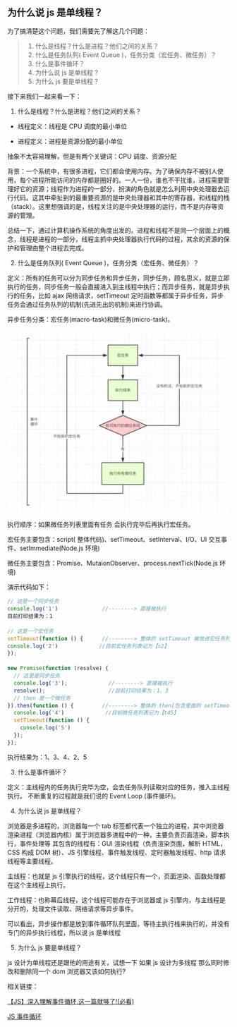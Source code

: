 ## 为什么说 js 是单线程？

为了搞清楚这个问题，我们需要先了解这几个问题：

> 1. 什么是线程？什么是进程？他们之间的关系？
> 2. 什么是任务队列( Event Queue )，任务分类（宏任务、微任务）？
> 3. 什么是事件循环？
> 4. 为什么说 js 是单线程？
> 5. 为什么 js 要是单线程？

接下来我们一起来看一下：

1. 什么是线程？什么是进程？他们之间的关系？

- 线程定义：线程是 CPU 调度的最小单位

- 进程定义：进程是资源分配的最小单位

抽象不太容易理解，但是有两个关键词：CPU 调度、资源分配

背景：一个系统中，有很多进程，它们都会使用内存。为了确保内存不被别人使用，每个进程所能访问的内存都是圈好的。一人一份，谁也不干扰谁，进程需要管理好它的资源；线程作为进程的一部分，扮演的角色就是怎么利用中央处理器去运行代码。这其中牵扯到的最重要资源的是中央处理器和其中的寄存器，和线程的栈（stack）。这里想强调的是，线程关注的是中央处理器的运行，而不是内存等资源的管理。

总结一下，通过计算机操作系统的角度出发的。进程和线程不是同一个层面上的概念，线程是进程的一部分，线程主抓中央处理器执行代码的过程，其余的资源的保护和管理由整个进程去完成。

2. 什么是任务队列( Event Queue )，任务分类（宏任务、微任务）？

定义：所有的任务可以分为同步任务和异步任务，同步任务，顾名思义，就是立即执行的任务，同步任务一般会直接进入到主线程中执行；而异步任务，就是异步执行的任务，比如 ajax 网络请求，setTimeout 定时函数等都属于异步任务，异步任务会通过任务队列的机制(先进先出的机制)来进行协调。

异步任务分类：宏任务(macro-task)和微任务(micro-task)。

![任务机制的图片](/resource/任务机制.png)

执行顺序：如果微任务列表里面有任务 会执行完毕后再执行宏任务。

宏任务主要包含：script( 整体代码)、setTimeout、setInterval、I/O、UI 交互事件、setImmediate(Node.js 环境)

微任务主要包含：Promise、MutaionObserver、process.nextTick(Node.js 环境)

演示代码如下：

```javascript
// 这是一个同步任务
console.log('1')              //--------> 直接被执行
目前打印结果为：1

// 这是一个宏任务
setTimeout(function () {      //--------> 整体的 setTimeout 被放进宏任务列表
console.log('2')             //目前宏任务列表记为【s2】
});

new Promise(function (resolve) {
  // 这里是同步任务
  console.log('3');             //--------> 直接被执行
  resolve();                    //目前打印结果为：1、3
  // then 是一个微任务
}).then(function () {         //--------> 整体的 then[包含里面的 setTimeout 被放进微任务列表
  console.log('4')             //目前微任务列表记为【t45】
  setTimeout(function () {
    console.log('5')
  });
});
```

执行结果为：1、3、4、2、5

3. 什么是事件循环？

定义：主线程内的任务执行完毕为空，会去任务队列读取对应的任务，推入主线程执行。 不断重复的过程就是我们说的 Event Loop (事件循环)。

4. 为什么说 js 是单线程？

浏览器是多进程的，浏览器每一个 tab 标签都代表一个独立的进程，其中浏览器渲染进程（浏览器内核）属于浏览器多进程中的一种，主要负责页面渲染，脚本执行，事件处理等
其包含的线程有：GUI 渲染线程（负责渲染页面，解析 HTML，CSS 构成 DOM 树）、JS 引擎线程、事件触发线程、定时器触发线程、http 请求线程等主要线程。

主线程：也就是 js 引擎执行的线程，这个线程只有一个，页面渲染、函数处理都在这个主线程上执行。

工作线程：也称幕后线程，这个线程可能存在于浏览器或 js 引擎内，与主线程是分开的，处理文件读取、网络请求等异步事件。

可以看出，异步操作都是放到事件循环队列里面，等待主执行栈来执行的，并没有专门的异步执行线程，所以说 js 是单线程

5. 为什么 js 要是单线程？

js 设计为单线程还是跟他的用途有关，试想一下 如果 js 设计为多线程 那么同时修改和删除同一个 dom 浏览器又该如何执行?

相关链接：

[【JS】深入理解事件循环,这一篇就够了!(必看)](https://zhuanlan.zhihu.com/p/87684858)

[JS 事件循环](https://www.jianshu.com/p/184988903562)
